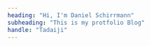 ```yaml
---
heading: "Hi, I'm Daniel Schirrmann"
subheading: "This is my protfolio Blog"
handle: "Tadaiji"
---
```


